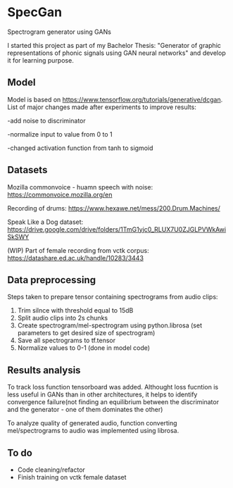 # SpecGan
Spectrogram generator using GANs


I started this project as part of my Bachelor Thesis:
"Generator of graphic representations of phonic signals using GAN neural networks"
and develop it for learning purpose. 

## Model
Model is based on https://www.tensorflow.org/tutorials/generative/dcgan. 
List of major changes made after experiments to improve results:

-add noise to discriminator

-normalize input to value from 0 to 1

-changed activation function from tanh to sigmoid

## Datasets 

Mozilla commonvoice - huamn speech with noise: https://commonvoice.mozilla.org/en

Recording of drums: https://www.hexawe.net/mess/200.Drum.Machines/

Speak Like a Dog dataset: https://drive.google.com/drive/folders/1TmG1yjc0_RLUX7U0ZJGLPVWkAwiSkSWY

(WIP) Part of female recording from vctk corpus: https://datashare.ed.ac.uk/handle/10283/3443

## Data preprocessing

Steps taken to prepare tensor containing spectrograms from audio clips: 

1. Trim silnce with threshold equal to 15dB
2. Split audio clips into 2s chunks
3. Create spectrogram/mel-spectrogram using python.librosa (set parameters to get desired size of spectrogram)
4. Save all spectrograms to tf.tensor
5. Normalize values to 0-1 (done in model code)

## Results analysis 

To track loss function tensorboard was added. Althought loss fucntion is less useful in GANs than in other architectures, it helps to identify convergence failure(not finding an equilibrium between the discriminator and the generator - one of them dominates the other)

To analyze quality of generated audio, function converting mel/spectrograms to audio was implemented using librosa. 

## To do 
- Code cleaning/refactor
- Finish training on vctk female dataset




